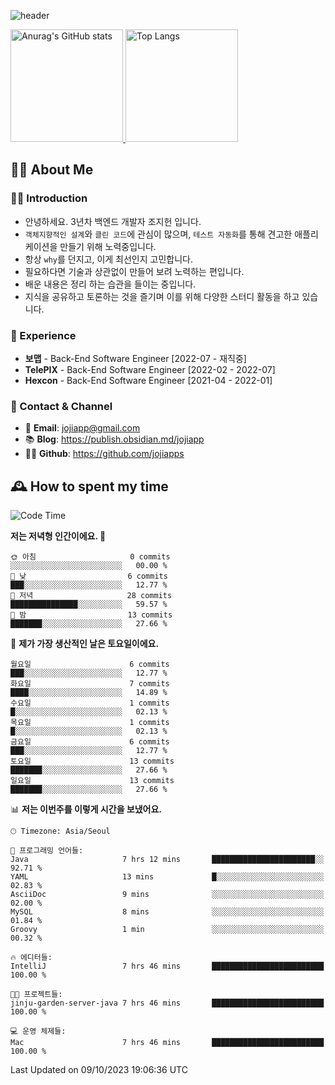 ![header](https://capsule-render.vercel.app/api?type=transparent&fontColor=6b32af&height=200&text=Back-End%20Developer&fontSize=60)

<a href="#">
  <img height="180px" src="https://github-readme-stats.vercel.app/api?username=jojiapps&show_icons=true&theme=midnight-purple&locale=kr" alt="Anurag's GitHub stats"/>
</a>

<a href="#">
  <img height="180px" src="https://github-readme-stats.vercel.app/api/top-langs/?username=jojiapps&theme=midnight-purple&layout=compact&locale=kr" alt="Top Langs"/>
</a>

## 💁‍♂️ About Me

### 🙇‍♂️ Introduction

- 안녕하세요. 3년차 백엔드 개발자 조지헌 입니다.
- `객체지향적인 설계`와 `클린 코드`에 관심이 많으며, `테스트 자동화`를 통해 견고한 애플리케이션을 만들기 위해 노력중입니다.
- 항상 `why`를 던지고, 이게 최선인지 고민합니다.
- 필요하다면 기술과 상관없이 만들어 보려 노력하는 편입니다.
- 배운 내용은 정리 하는 습관을 들이는 중입니다.
- 지식을 공유하고 토론하는 것을 즐기며 이를 위해 다양한 스터디 활동을 하고 있습니다.

### 💼 Experience

- **보맵** - Back-End Software Engineer [2022-07 - 재직중]
- **TelePIX** - Back-End Software Engineer [2022-02 - 2022-07]
- **Hexcon** - Back-End Software Engineer [2021-04 - 2022-01]

### 🤝 Contact & Channel

- 📧 **Email**: jojiapp@gmail.com
- 📚 **Blog**: https://publish.obsidian.md/jojiapp
- 👨‍💻 **Github**: https://github.com/jojiapps

## 🕰 How to spent my time
<!--START_SECTION:waka-->
![Code Time](http://img.shields.io/badge/Code%20Time-584%20hrs%2012%20mins-blue)

**저는 저녁형 인간이에요. 🦉** 

```text
🌞 아침                     0 commits           ░░░░░░░░░░░░░░░░░░░░░░░░░   00.00 % 
🌆 낮　                     6 commits           ███░░░░░░░░░░░░░░░░░░░░░░   12.77 % 
🌃 저녁                     28 commits          ███████████████░░░░░░░░░░   59.57 % 
🌙 밤　                     13 commits          ███████░░░░░░░░░░░░░░░░░░   27.66 % 
```
📅 **제가 가장 생산적인 날은 토요일이에요.** 

```text
월요일                      6 commits           ███░░░░░░░░░░░░░░░░░░░░░░   12.77 % 
화요일                      7 commits           ████░░░░░░░░░░░░░░░░░░░░░   14.89 % 
수요일                      1 commits           █░░░░░░░░░░░░░░░░░░░░░░░░   02.13 % 
목요일                      1 commits           █░░░░░░░░░░░░░░░░░░░░░░░░   02.13 % 
금요일                      6 commits           ███░░░░░░░░░░░░░░░░░░░░░░   12.77 % 
토요일                      13 commits          ███████░░░░░░░░░░░░░░░░░░   27.66 % 
일요일                      13 commits          ███████░░░░░░░░░░░░░░░░░░   27.66 % 
```


📊 **저는 이번주를 이렇게 시간을 보냈어요.** 

```text
🕑︎ Timezone: Asia/Seoul

💬 프로그래밍 언어들: 
Java                     7 hrs 12 mins       ███████████████████████░░   92.71 % 
YAML                     13 mins             █░░░░░░░░░░░░░░░░░░░░░░░░   02.83 % 
AsciiDoc                 9 mins              ░░░░░░░░░░░░░░░░░░░░░░░░░   02.00 % 
MySQL                    8 mins              ░░░░░░░░░░░░░░░░░░░░░░░░░   01.84 % 
Groovy                   1 min               ░░░░░░░░░░░░░░░░░░░░░░░░░   00.32 % 

🔥 에디터들: 
IntelliJ                 7 hrs 46 mins       █████████████████████████   100.00 % 

🐱‍💻 프로젝트들: 
jinju-garden-server-java 7 hrs 46 mins       █████████████████████████   100.00 % 

💻 운영 체제들: 
Mac                      7 hrs 46 mins       █████████████████████████   100.00 % 
```


 Last Updated on 09/10/2023 19:06:36 UTC
<!--END_SECTION:waka-->
